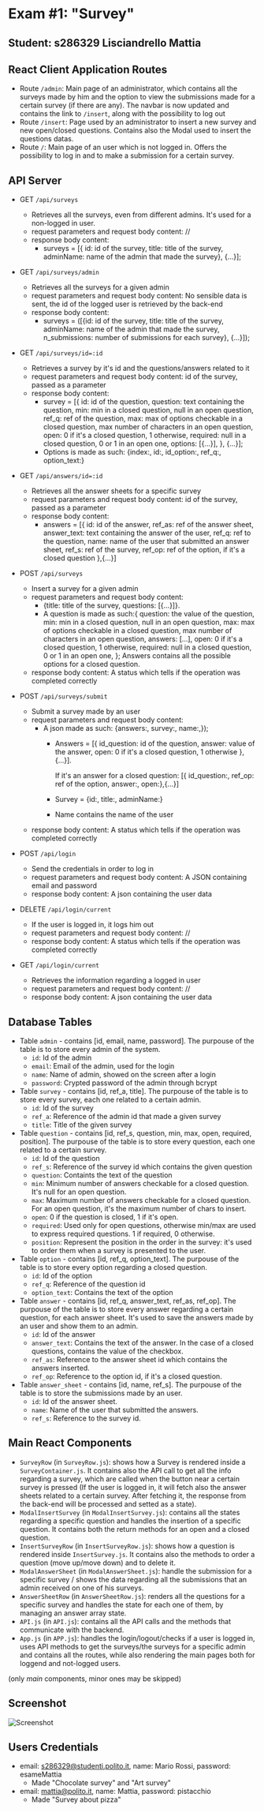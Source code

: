 # Exam #1: "Survey"
## Student: s286329 Lisciandrello Mattia

## React Client Application Routes

- Route `/admin`: Main page of an administrator, which contains all the surveys made by him and the option to view the submissions made for a certain survey (if there are any). The navbar is now updated and contains the link to `/insert`, along with the possibility to log out
- Route `/insert`: Page used by an administrator to insert a new survey and new open/closed questions. Contains also the Modal used to insert the questions datas.
- Route `/`: Main page of an user which is not logged in. Offers the possibility to log in and to make a submission for a certain survey.

## API Server

- GET `/api/surveys`
  - Retrieves all the surveys, even from different admins. It's used for a non-logged in user.
  - request parameters and request body content: //
  - response body content: 
    -	surveys = [{ id: id of the survey, title: title of the survey, adminName: name of the admin that made the survey}, {...}]; 
- GET `/api/surveys/admin`
  - Retrieves all the surveys for a given admin
  - request parameters and request body content: No sensible data is sent, the id of the logged user is retrieved by the back-end
  - response body content:
    - surveys = ([{id: id of the survey, title: title of the survey, adminName: name of the admin that made the survey, n_submissions: number of submissions for each survey}, {...}]); 
- GET `/api/surveys/id=:id`
  - Retrieves a survey by it's id and the questions/answers related to it
  - request parameters and request body content: id of the survey, passed as a parameter
  - response body content:
    - survey = [{
          	id: id of the question,
						question: text containing the question,
						min: min in a closed question, null in an open question,
						ref_q: ref of the question,
						max: max of options checkable in a closed question, max number of characters in an open question,
						open: 0 if it's a closed question, 1 otherwise,
						required: null in a closed question, 0 or 1 in an open one,
						options: [{...}],
			}, {...}]; 
    -  Options is made as such: {index:, id:, id_option:, ref_q:, option_text:}

- GET `/api/answers/id=:id`
  - Retrieves all the answer sheets for a specific survey
  - request parameters and request body content: id of the survey, passed as a parameter
  - response body content:
    - answers = [{
        id: id of the answer, 
        ref_as: ref of the answer sheet, 
        answer_text: text containing the answer of the user, 
        ref_q: ref to the question, 
        name: name of the user that submitted an answer sheet, 
        ref_s: ref of the survey, 
        ref_op: ref of the option, if it's a closed question
      },{...}]

- POST `/api/surveys`
  - Insert a survey for a given admin
  - request parameters and request body content: 
    - {title: title of the survey, questions: [{...}]}. 
    - A question is made as such:{
					question: the value of the question, 
					min: min in a closed question, null in an open question,
					max: max of options checkable in a closed question, max number of characters in an open question,
					answers: [...],
					open: 0 if it's a closed question, 1 otherwise,
					required: null in a closed question, 0 or 1 in an open one,
				}; Answers contains all the possible options for a closed question.
  - response body content: A status which tells if the operation was completed correctly

- POST `/api/surveys/submit`
  - Submit a survey made by an user
  - request parameters and request body content: 
    - A json made as such: {answers:, survey:, name:,});
      - Answers = [{
            id_question: id of the question, 
            answer: value of the answer,
            open:  0 if it's a closed question, 1 otherwise
          },{...}]. 
          
        If it's an answer for a closed question: [{
            id_question:, 
            ref_op: ref of the option, 
            answer:, 
            open:},{...}]
      - Survey = {id:, title:, adminName:}
      - Name contains the name of the user
  - response body content: A status which tells if the operation was completed correctly

- POST `/api/login`
  - Send the credentials in order to log in
  - request parameters and request body content: A JSON containing email and password
  - response body content: A json containing the user data

- DELETE `/api/login/current`
  - If the user is logged in, it logs him out
  - request parameters and request body content: //
  - response body content: A status which tells if the operation was completed correctly

- GET `/api/login/current`
  - Retrieves the information regarding a logged in user
  - request parameters and request body content: //
  - response body content: A json containing the user data


## Database Tables

- Table `admin` - contains [id, email, name, password]. The purpouse of the table is to store every admin of the system.
  - `id`: Id of the admin
  - `email`: Email of the admin, used for the login
  - `name`: Name of admin, showed on the screen after a login
  - `password`: Crypted password of the admin through bcrypt
- Table `survey` - contains [id, ref_a, title]. The purpouse of the table is to store every survey, each one related to a certain admin.
  - `id`: Id of the survey
  - `ref_a`: Reference of the admin id that made a given survey
  - `title`: Title of the given survey
- Table `question` - contains [id, ref_s, question, min, max, open, required, position]. The purpouse of the table is to store every question, each one related to a certain survey.
  - `id`: Id of the question
  - `ref_s`: Reference of the survey id which contains the given question
  - `question`: Containts the text of the question
  - `min`: Minimum number of answers checkable for a closed question. It's null for an open question.
  - `max`: Maximum number of answers checkable for a closed question. For an open question, it's the maximum number of chars to insert.
  - `open`: 0 if the question is closed, 1 if it's open.
  - `required`: Used only for open questions, otherwise min/max are used to express required questions. 1 if required, 0 otherwise.
  - `position`: Represent the position in the order in the survey: it's used to order them when a survey is presented to the user.
- Table `option` - contains [id, ref_q, option_text]. The purpouse of the table is to store every option regarding a closed question.
  - `id`: Id of the option
  - `ref_q`: Reference of the question id
  - `option_text`: Contains the text of the option
- Table `answer` - contains [id, ref_q, answer_text, ref_as, ref_op]. The purpouse of the table is to store every answer regarding a certain question, for each answer sheet. It's used to save the answers made by an user and show them to an admin.
  - `id`: Id of the answer
  - `answer_text`: Contains the text of the answer. In the case of a closed questions, contains the value of the checkbox.
  - `ref_as`: Reference to the answer sheet id which contains the answers inserted.
  - `ref_op`: Reference to the option id, if it's a closed question.
- Table `answer_sheet` - contains [id, name, ref_s]. The purpouse of the table is to store the submissions made by an user.
  - `id`: Id of the answer sheet.
  - `name`: Name of the user that submitted the answers.
  - `ref_s`: Reference to the survey id.

## Main React Components

- `SurveyRow` (in `SurveyRow.js`): shows how a Survey is rendered inside a `SurveyContainer.js`. It contains also the API call to get all the info regarding a survey, which are called when the button near a certain survey is pressed (If the user is logged in, it will fetch also the answer sheets related to a certain survey. After fetching it, the response from the back-end will be processed and setted as a state).
- `ModalInsertSurvey` (in `ModalInsertSurvey.js`): contains all the states regarding a specific question and handles the insertion of a specific question. It contains both the return methods for an open and a closed question.
- `InsertSurveyRow` (in `InsertSurveyRow.js`): shows how a question is rendered inside `InsertSurvey.js`. It contains also the methods to order a question (move up/move down) and to delete it.
- `ModalAnswerSheet` (in `ModalAnswerSheet.js`): handle the submission for a specific survey / shows the data regarding all the submissions that an admin received on one of his surveys.
- `AnswerSheetRow` (in `AnswerSheetRow.js`): renders all the questions for a specific survey and handles the state for each one of them, by managing an answer array state. 
- `API.js` (in `API.js`): contains all the API calls and the methods that communicate with the backend.
- `App.js` (in `APP.js`): handles the login/logout/checks if a user is logged in, uses API methods to get the surveys/the surveys for a specific admin and contains all the routes, while also rendering the main pages both for loggend and not-logged users.

(only _main_ components, minor ones may be skipped)

## Screenshot

![Screenshot](./img/screenshot.jpg)

## Users Credentials

- email: s286329@studenti.polito.it, name: Mario Rossi, password: esameMattia
  - Made "Chocolate survey" and "Art survey"
- email: mattia@polito.it, name: Mattia, password: pistacchio 
  - Made "Survey about pizza"
